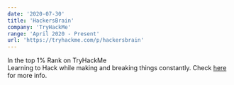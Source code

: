 ```yaml
---
date: '2020-07-30'
title: 'HackersBrain'
company: 'TryHackMe'
range: 'April 2020 - Present'
url: 'https://tryhackme.com/p/hackersbrain'
---
```


In the top 1% Rank on TryHackMe
<br/>Learning to Hack while making and breaking things constantly. Check [here](https://tryhackme.com/p/hackersbrain) for more info.
